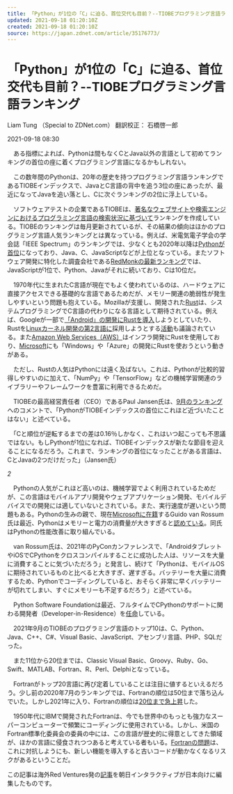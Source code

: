 ```yaml
---
title: 「Python」が1位の「C」に迫る、首位交代も目前？--TIOBEプログラミング言語ランキング - ZDNet Japan
updated: 2021-09-18 01:20:10Z
created: 2021-09-18 01:20:10Z
source: https://japan.zdnet.com/article/35176773/
---
```


# 「Python」が1位の「C」に迫る、首位交代も目前？--TIOBEプログラミング言語ランキング

Liam Tung （Special to ZDNet.com） 翻訳校正： 石橋啓一郎

2021-09-18 08:30

　ある指標によれば、Pythonは間もなくCとJava以外の言語として初めてランキングの首位の座に着くプログラミング言語になるかもしれない。

　この数年間のPythonは、20年の歴史を持つプログラミング言語ランキングであるTIOBEインデックスで、JavaとC言語の背中を追う3位の座にあったが、最近になってJavaを追い落とし、Cに次ぐランキングの2位に浮上している。

　ソフトウェアテストの企業であるTIOBEは、[著名なウェブサイトや検索エンジンにおけるプログラミング言語の検索状況に基づいて](https://www.tiobe.com/tiobe-index/programming-languages-definition/)ランキングを作成している。TIOBEのランキングは毎月更新されているが、その結果の傾向はほかのプログラミング言語人気ランキングとは異なっている。例えば、米電気電子学会の学会誌「IEEE Spectrum」のランキングでは、少なくとも2020年以降は[Pythonが首位](https://japan.zdnet.com/article/35176280/)になっており、Java、C、JavaScriptなどが上位となっている。またソフトウェア開発に特化した調査会社である[RedMonkの最新ランキング](https://redmonk.com/sogrady/2021/08/05/language-rankings-6-21/)では、JavaScriptが1位で、Python、Javaがそれに続いており、Cは10位だ。

　1970年代に生まれたC言語が現在でもよく使われているのは、ハードウェアに直接アクセスできる基礎的な言語であるためだが、メモリー関連の脆弱性が発生しやすいという問題も抱えている。Mozillaが支援し、開発された[Rust](https://japan.zdnet.com/article/35153985/)は、システムプログラミングでC言語の代わりになる言語として期待されている。例えば、Googleが一部で[「Android」の開発にRustを導入](https://japan.zdnet.com/article/35169032/)しようとしていたり、Rustを[Linuxカーネル開発の第2言語に](https://japan.zdnet.com/article/35169455/)採用しようとする[活動](https://japan.zdnet.com/article/35169455/)も議論されている。また[Amazon Web Services（AWS）](https://japan.zdnet.com/article/35144661/)はインフラ開発にRustを使用しており、[Microsoft](https://japan.zdnet.com/article/35148587/)にも「Windows」や「Azure」の開発にRustを使おうという動きがある。

　ただし、Rustの人気はPythonには遠く及ばない。これは、Pythonが比較的習得しやすいのに加えて、「NumPy」や「TensorFlow」などの機械学習関連のライブラリーやフレームワークを豊富に利用できるためだ。

　TIOBEの最高経営責任者（CEO）であるPaul Jansen氏は、[9月のランキング](https://www.tiobe.com/tiobe-index/)へのコメントで、「PythonがTIOBEインデックスの首位にこれほど近づいたことはない」と述べている。

　「Cと順位が逆転するまでの差は0.16％しかなく、これはいつ起こっても不思議ではない。もしPythonが1位になれば、TIOBEインデックスが新たな節目を迎えることになるだろう。これまで、ランキングの首位になったことがある言語は、CとJavaの2つだけだった」（Jansen氏）

*2*

　Pythonの人気がこれほど高いのは、機械学習でよく利用されているためだが、この言語はモバイルアプリ開発やウェブアプリケーション開発、モバイルデバイスでの開発には適していないとされている。また、実行速度が遅いという問題もある。Pythonの生みの親で、現在[Microsoftに在籍](https://japan.zdnet.com/article/35162404/)するGuido van Rossum氏は最近、Pythonはメモリーと電力の消費量が大きすぎると[認めている](https://japan.zdnet.com/article/35171395/)。同氏はPythonの性能改善に取り組んでいる。

　van Rossum氏は、2021年のPyConカンファレンスで、「AndroidタブレットやiOSでCPythonをクロスコンパイルすることに成功した人は、リソースを大量に消費することに気づいただろう」と発言し、続けて「Pythonは、モバイルOSに期待されているものと比べると大きすぎ、遅すぎる。バッテリーを大量に消費するため、Pythonでコーディングしていると、おそらく非常に早くバッテリーが切れてしまい、すぐにメモリーも不足するだろう」と述べている。

　Python Software Foundationは最近、フルタイムでCPythonのサポートに関わる開発者（Developer-in-Residence）を[任命](https://pyfound.blogspot.com/2021/04/the-psf-is-hiring-developer-in.html)している。

　2021年9月のTIOBEのプログラミング言語のトップ10は、C、Python、Java、C++、C#、Visual Basic、JavaScript、アセンブリ言語、PHP、SQLだった。

　また11位から20位までは、Classic Visual Basic、Groovy、Ruby、Go、Swift、MATLAB、Fortran、R、Perl、Delphiとなっている。

　Fortranがトップ20言語に再び定着していることは注目に値するといえるだろう。少し前の2020年7月のランキングでは、Fortranの順位は50位まで落ち込んでいた。しかし2021年に入り、Fortranの順位は[20位まで急上昇](https://japan.zdnet.com/article/35169033/)した。

　1950年代にIBMで開発されたFortranは、今でも世界中のもっとも強力なスーパーコンピューターで頻繁にコーディングに使用されている。しかし、米国のFortran標準化委員会の委員の中には、この言語が歴史的に得意としてきた領域が、ほかの言語に侵食されつつあると考えている者もいる。[Fortranの問題](https://japan.zdnet.com/article/35170463/)は、これに対抗しようにも、新しい機能を導入すると古いコードが動かなくなるリスクがあるということだ。

この記事は海外Red Ventures発の[記事](https://www.zdnet.com/article/programming-languages-python-is-on-the-verge-of-another-big-step-forward/)を朝日インタラクティブが日本向けに編集したものです。
